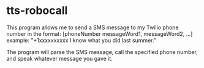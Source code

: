 # tts-robocall

This program allows me to send a SMS message to my Twilio phone number in the format:
[phoneNumber messageWord1, messageWord2, ...]
example: "+1xxxxxxxxxx I know what you did last summer."

The program will parse the SMS message, call the specified phone number, and speak whatever message you gave it.
